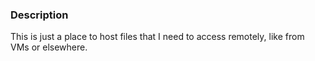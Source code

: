 ### Description

This is just a place to host files that I need to access remotely, like from VMs or elsewhere.